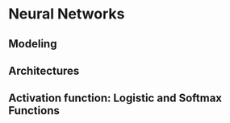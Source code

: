 # Neural Networks


## Modeling





## Architectures





## Activation function: Logistic and Softmax Functions





## 

